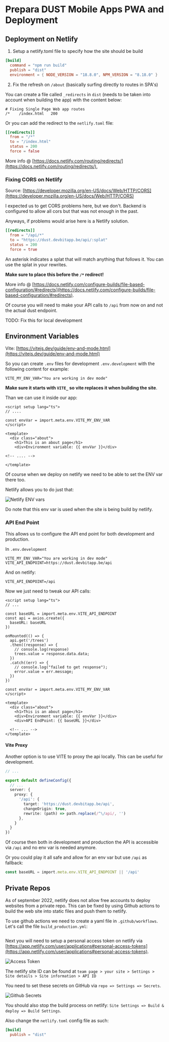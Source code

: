 # Prepara DUST Mobile Apps PWA and Deployment

## Deployment on Netlify

1. Setup a netlify.toml file to specify how the site should be build

```toml
[build]
  command = "npm run build"
  publish = "dist"
  environment = { NODE_VERSION = "18.8.0", NPM_VERSION = "8.18.0" }
```

2. Fix the refresh on `/about` (basically surfing directly to routes in SPA's)

You can create a file called `_redirects` in `dist` (needs to be taken into account when building the app) with the content below:

```
# Fixing Single Page Web app routes
/*    /index.html   200
```

Or you can add the redirect to the `netlify.toml` file:

```toml
[[redirects]]
  from = "/*"
  to = "/index.html"
  status = 200
  force = false
```

More info @ [https://docs.netlify.com/routing/redirects/](https://docs.netlify.com/routing/redirects/),

### Fixing CORS on Netlify

Source: [https://developer.mozilla.org/en-US/docs/Web/HTTP/CORS](https://developer.mozilla.org/en-US/docs/Web/HTTP/CORS)

I expected us to get CORS problems here, but we don't. Backend is configured to allow all cors but that was not enough in the past.

Anyways, if problems would arise here is a Netlify solution.

```toml
[[redirects]]
  from = "/api/*"
  to = "https://dust.devbitapp.be/api/:splat"
  status = 200
  force = true
```

An asterisk indicates a splat that will match anything that follows it. You can use the splat in your rewrites.

**Make sure to place this before the `/*` redirect!**

More info @ [https://docs.netlify.com/configure-builds/file-based-configuration/#redirects](https://docs.netlify.com/configure-builds/file-based-configuration/#redirects).

Of course you will need to make your API calls to `/api` from now on and not the actual dust endpoint.

TODO: Fix this for local development

## Environment Variables

Vite: [https://vitejs.dev/guide/env-and-mode.html](https://vitejs.dev/guide/env-and-mode.html)

So you can create `.env` files for development `.env.development` with the following content for example:

```
VITE_MY_ENV_VAR="You are working in dev mode"
```

**Make sure it starts with `VITE_` so vite replaces it when building the site**.

Than we can use it inside our app:

```vue
<script setup lang="ts">
// ....

const envVar = import.meta.env.VITE_MY_ENV_VAR
</script>

<template>
  <div class="about">
    <h1>This is an about page</h1>
    <div>Environment variable: {{ envVar }}</div>

<!-- .... -->

</template>
```

Of course when we deploy on netlify we need to be able to set the ENV var there too.

Netlify allows you to do just that:

![Netlify ENV vars](./img/netlify_env_vars.png)

Do note that this env var is used when the site is being build by netlify.

### API End Point

This allows us to configure the API end point for both development and production.

In `.env.development`

```
VITE_MY_ENV_VAR="You are working in dev mode"
VITE_API_ENDPOINT=https://dust.devbitapp.be/api
```

And on netlify:

```
VITE_API_ENDPOINT=/api
```

Now we just need to tweak our API calls:

```vue
<script setup lang="ts">
// ...

const baseURL = import.meta.env.VITE_API_ENDPOINT
const api = axios.create({
  baseURL: baseURL
})

onMounted(() => {
  api.get('/trees')
  .then((response) => {
    // console.log(response)
    trees.value = response.data.data;
  })
  .catch((err) => {
    // console.log("failed to get response");
    error.value = err.message;
  })
})

const envVar = import.meta.env.VITE_MY_ENV_VAR
</script>

<template>
  <div class="about">
    <h1>This is an about page</h1>
    <div>Environment variable: {{ envVar }}</div>
    <div>API EndPoint: {{ baseURL }}</div>

  <!-- ... -->
</template>

```

#### Vite Proxy

Another option is to use VITE to proxy the api locally. This can be useful for development.

```ts
// ...

export default defineConfig({
  // ...
  server: {
    proxy: {
      '/api': {
        target: 'https://dust.devbitapp.be/api',
        changeOrigin: true,
        rewrite: (path) => path.replace(/^\/api/, '')
      },
    }
  }
})
```

Of course then both in development and production the API is accessible via `/api` and no env var is needed anymore.

Or you could play it all safe and allow for an env var but use `/api` as fallback:

```ts
const baseURL = import.meta.env.VITE_API_ENDPOINT || '/api'
```

## Private Repos

As of september 2022, netlify does not allow free accounts to deploy websites from a private repo. This can be fixed by using Github actions to build the web site into static files and push them to netlify.

To use github actions we need to create a yaml file in `.github/workflows`. Let's call the file `build_production.yml`:

```yaml


```

Next you will need to setup a personal access token on netlify via [https://app.netlify.com/user/applications#personal-access-tokens](https://app.netlify.com/user/applications#personal-access-tokens).

![Access Token](./img/access_token.png)

The netlify site ID can be found at `team page > your site > Settings > Site details > Site information > API ID`

You need to set these secrets on GitHub via `repo => Settings => Secrets`.

![Github Secrets](./img/github_secrets.png)

You should also stop the build process on netlify: `Site Settings => Build & deploy => Build Settings`.

Also change the `netlify.toml` config file as such:

```toml
[build]
  publish = "dist"
```
